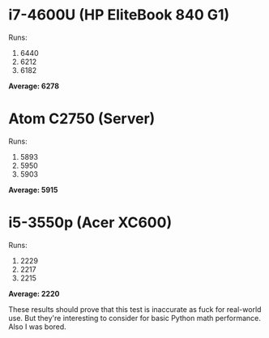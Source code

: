 # i7-4600U (HP EliteBook 840 G1)

Runs:

1. 6440
2. 6212
3. 6182

**Average: 6278**

# Atom C2750 (Server)

Runs:

1. 5893
2. 5950
3. 5903

**Average: 5915**

# i5-3550p (Acer XC600)

Runs:

1. 2229
2. 2217
3. 2215

**Average: 2220**

These results should prove that this test is inaccurate as fuck for real-world use. But they're interesting to consider for basic Python math performance. Also I was bored.
